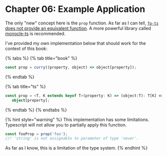 # Chapter 06: Example Application

The only "new" concept here is the `prop` function.   As far as I can tell, [`fp-ts` does not provide an equivalent function](https://github.com/gcanti/fp-ts/issues/799).  A more powerful library called [monocle-ts](https://github.com/gcanti/monocle-ts) is recommended.

I've provided my own implementation below that should work for the context of this book:

{% tabs %}
{% tab title="book" %}
```javascript
const prop = curry((property, object) => object[property]);
```
{% endtab %}

{% tab title="ts" %}
```typescript
const prop = <T, K extends keyof T>(property: K) => (object:T): T[K] => 
   object[property];
```
{% endtab %}
{% endtabs %}

{% hint style="warning" %}
This implementation has some limitations.  Typescript will not allow you to partially apply this function.    


```typescript
const fooProp = prop('foo');
//! 'string' is not assignable to parameter of type 'never'. 
```

As far as I know, this is a limitation of the type system.
{% endhint %}





